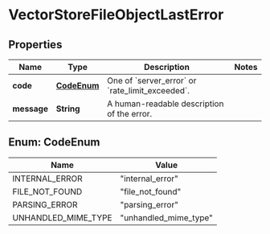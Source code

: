 # VectorStoreFileObjectLastError

## Properties
Name | Type | Description | Notes
------------ | ------------- | ------------- | -------------
**code** | [**CodeEnum**](#CodeEnum) | One of &#x60;server_error&#x60; or &#x60;rate_limit_exceeded&#x60;. | 
**message** | **String** | A human-readable description of the error. | 

<a name="CodeEnum"></a>
## Enum: CodeEnum
Name | Value
---- | -----
INTERNAL_ERROR | &quot;internal_error&quot;
FILE_NOT_FOUND | &quot;file_not_found&quot;
PARSING_ERROR | &quot;parsing_error&quot;
UNHANDLED_MIME_TYPE | &quot;unhandled_mime_type&quot;
